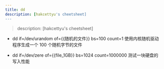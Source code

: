 ```yaml
---
title: dd
description: [hakcettyu's cheetsheet]
---
```


> description: [hakcettyu's cheetsheet]

- dd if=/dev/urandom of={{随机的文件}} bs=100 count=1
使用内核随机驱动程序生成一个 100 个随机字节的文件

- dd if=/dev/zere of={{file_1GB}} bs=1024 count=1000000
测试一块硬盘的写入性能
